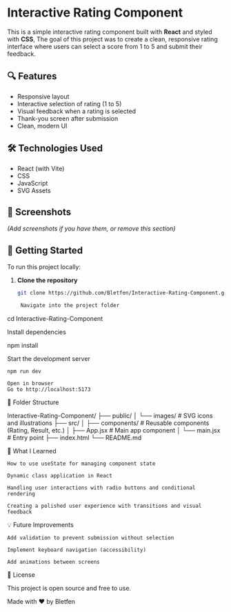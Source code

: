 # Interactive Rating Component

This is a simple interactive rating component built with **React** and styled with **CSS**, The goal of this project was to create a clean, responsive rating interface where users can select a score from 1 to 5 and submit their feedback.

## 🔍 Features

- Responsive layout
- Interactive selection of rating (1 to 5)
- Visual feedback when a rating is selected
- Thank-you screen after submission
- Clean, modern UI

## 🛠️ Technologies Used

- React (with Vite)
- CSS
- JavaScript
- SVG Assets

## 📸 Screenshots

_(Add screenshots if you have them, or remove this section)_

## 🚀 Getting Started

To run this project locally:

1. **Clone the repository**

   ```bash
   git clone https://github.com/Bletfen/Interactive-Rating-Component.git

    Navigate into the project folder
   ```

cd Interactive-Rating-Component

Install dependencies

npm install

Start the development server

    npm run dev

    Open in browser
    Go to http://localhost:5173

📁 Folder Structure

Interactive-Rating-Component/
├── public/
│ └── images/ # SVG icons and illustrations
├── src/
│ ├── components/ # Reusable components (Rating, Result, etc.)
│ ├── App.jsx # Main app component
│ └── main.jsx # Entry point
├── index.html
└── README.md

🎯 What I Learned

    How to use useState for managing component state

    Dynamic class application in React

    Handling user interactions with radio buttons and conditional rendering

    Creating a polished user experience with transitions and visual feedback

💡 Future Improvements

    Add validation to prevent submission without selection

    Implement keyboard navigation (accessibility)

    Add animations between screens

📄 License

This project is open source and free to use.

Made with ❤️ by Bletfen
